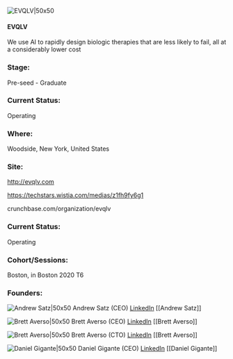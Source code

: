 

![EVQLV|50x50](https://apimg.techstars.com/connect/images/image_files/5f9ee6f844e08208520000c3/original/logodark.png)

#### EVQLV
We use AI to rapidly design biologic therapies that are less likely to fail, all at a considerably lower cost

### Stage: 
Pre-seed - Graduate 

### Current Status: 
Operating

### Where:
Woodside, New York, United States

### Site:
http://evqlv.com

https://techstars.wistia.com/medias/z1fh9fy6g1

crunchbase.com/organization/evqlv

### Current Status: 
Operating

### Cohort/Sessions: 
Boston, in Boston 2020 T6

### Founders: 

![Andrew Satz|50x50](https://s3.amazonaws.com/f6s-public/profiles/605620_th2.jpg) Andrew Satz (CEO) [LinkedIn](https://linkedin.com/in/andrewsatz) [[Andrew Satz]]

![Brett Averso|50x50](https://www.f6s.com/images/profile-placeholder-user.jpg) Brett Averso (CEO) [LinkedIn](https://linkedin.com/in/andrewsatz) [[Brett Averso]]

![Brett Averso|50x50](https://apimg.techstars.com/connect/images/image_files/61fe9f50898a6f0fd7742d9a/original/ProfilePhoto.png) Brett Averso (CTO) [LinkedIn](https://linkedin.com/in/brettaverso) [[Brett Averso]]

![Daniel Gigante|50x50](https://www.f6s.com/images/profile-placeholder-user.jpg) Daniel Gigante (CEO) [LinkedIn](https://linkedin.com/in/andrewsatz) [[Daniel Gigante]]


